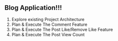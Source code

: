 ## Blog Application!!!

1. Explore existing Project Architecture
1. Plan & Execute  The Comment Feature 
2. Plan & Execute The Post Like/Remove Like Feature 
3. Plan & Execute The Post View Count
